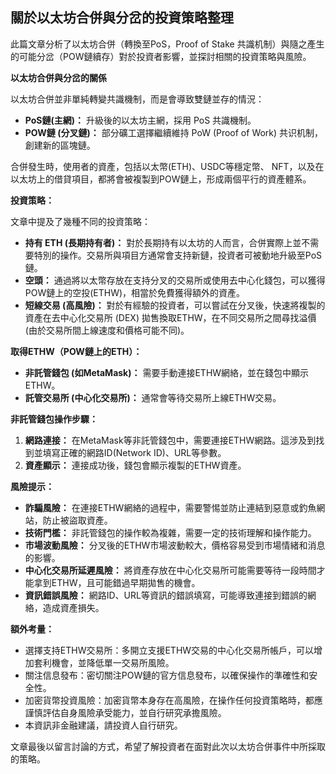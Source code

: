## 關於以太坊合併與分岔的投資策略整理

此篇文章分析了以太坊合併（轉換至PoS，Proof of Stake 共識机制）與隨之產生的可能分岔（POW鏈續存）對於投資者影響，並探討相關的投資策略與風險。

**以太坊合併與分岔的關係**

以太坊合併並非單純轉變共識機制，而是會導致雙鏈並存的情況：

*   **PoS鏈(主網)：** 升級後的以太坊主網，採用 PoS 共識機制。
*   **POW鏈 (分叉鏈)：** 部分礦工選擇繼續維持 PoW (Proof of Work) 共识机制，創建新的區塊鏈。

合併發生時，使用者的資產，包括以太幣(ETH)、USDC等穩定幣、 NFT，以及在以太坊上的借貸項目，都將會被複製到POW鏈上，形成兩個平行的資產體系。

**投資策略：**

文章中提及了幾種不同的投資策略：

*   **持有 ETH (長期持有者)：** 對於長期持有以太坊的人而言，合併實際上並不需要特別的操作。交易所與項目方通常會支持新鏈，投資者可被動地升級至PoS鏈。
*   **空頭：** 通過將以太幣存放在支持分叉的交易所或使用去中心化錢包，可以獲得POW鏈上的空投(ETHW)，相當於免費獲得額外的資產。
*   **短線交易 (高風險)：** 對於有經驗的投資者，可以嘗試在分叉後，快速將複製的資產在去中心化交易所 (DEX) 拋售換取ETHW，在不同交易所之間尋找溢價(由於交易所間上線速度和價格可能不同)。

**取得ETHW（POW鏈上的ETH）：**

*   **非託管錢包 (如MetaMask)：** 需要手動連接ETHW網絡，並在錢包中顯示ETHW。
*   **託管交易所 (中心化交易所)：** 通常會等待交易所上線ETHW交易。

**非託管錢包操作步驟：**

1.   **網路連接：** 在MetaMask等非託管錢包中，需要連接ETHW網路。這涉及到找到並填寫正確的網路ID(Network ID)、URL等參數。
2.   **資產顯示：** 連接成功後，錢包會顯示複製的ETHW資產。

**風險提示：**

*   **詐騙風險：** 在連接ETHW網絡的過程中，需要警惕並防止連結到惡意或釣魚網站，防止被盜取資產。
*   **技術門檻：** 非託管錢包的操作較為複雜，需要一定的技術理解和操作能力。
*   **市場波動風險：** 分叉後的ETHW市場波動較大，價格容易受到市場情緒和消息的影響。
*   **中心化交易所延遲風險：** 將資產存放在中心化交易所可能需要等待一段時間才能拿到ETHW，且可能錯過早期拋售的機會。
*   **資訊錯誤風險：** 網路ID、URL等資訊的錯誤填寫，可能導致連接到錯誤的網絡，造成資產損失。

**額外考量：**

*   選擇支持ETHW交易所：多開立支援ETHW交易的中心化交易所帳戶，可以增加套利機會，並降低單一交易所風險。
*   關注信息發布：密切關注POW鏈的官方信息發布，以確保操作的準確性和安全性。
* 加密貨幣投資風險：加密貨幣本身存在高風險，在操作任何投資策略時，都應謹慎評估自身風險承受能力，並自行研究承擔風險。
*   本資訊非金融建議，請投資人自行研究。

文章最後以留言討論的方式，希望了解投資者在面對此次以太坊合併事件中所採取的策略。